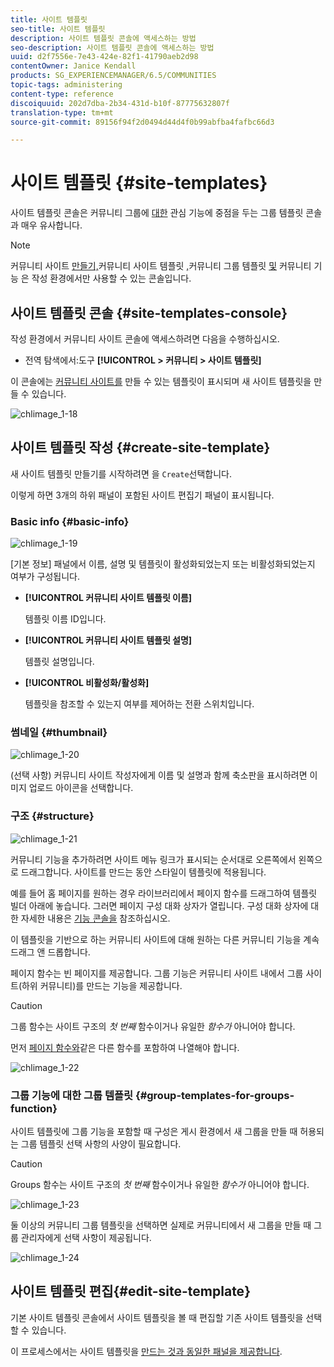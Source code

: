 ```yaml
---
title: 사이트 템플릿
seo-title: 사이트 템플릿
description: 사이트 템플릿 콘솔에 액세스하는 방법
seo-description: 사이트 템플릿 콘솔에 액세스하는 방법
uuid: d2f7556e-7e43-424e-82f1-41790aeb2d98
contentOwner: Janice Kendall
products: SG_EXPERIENCEMANAGER/6.5/COMMUNITIES
topic-tags: administering
content-type: reference
discoiquuid: 202d7dba-2b34-431d-b10f-87775632807f
translation-type: tm+mt
source-git-commit: 89156f94f2d0494d44d4f0b99abfba4fafbc66d3

---
```



# 사이트 템플릿 {#site-templates}

사이트 템플릿 콘솔은 커뮤니티 그룹에 [대한](tools-groups.md) 관심 기능에 중점을 두는 그룹 템플릿 콘솔과 매우 유사합니다.

>[!NOTE]
>
>커뮤니티 사이트 [만들기,](sites-console.md)커뮤니티 사이트 템플릿 [,](sites.md)커뮤니티 그룹 템플릿 [및](tools-groups.md) 커뮤니티 기능 [](functions.md) 은 작성 환경에서만 사용할 수 있는 콘솔입니다.


## 사이트 템플릿 콘솔 {#site-templates-console}

작성 환경에서 커뮤니티 사이트 콘솔에 액세스하려면 다음을 수행하십시오.

* 전역 탐색에서:도구 **[!UICONTROL > 커뮤니티 > 사이트 템플릿]**

이 콘솔에는 [커뮤니티 사이트를](sites-console.md) 만들 수 있는 템플릿이 표시되며 새 사이트 템플릿을 만들 수 있습니다.

![chlimage_1-18](assets/chlimage_1-18.png)

## 사이트 템플릿 작성 {#create-site-template}

새 사이트 템플릿 만들기를 시작하려면 을 `Create`선택합니다.

이렇게 하면 3개의 하위 패널이 포함된 사이트 편집기 패널이 표시됩니다.

### Basic info {#basic-info}

![chlimage_1-19](assets/chlimage_1-19.png)

[기본 정보] 패널에서 이름, 설명 및 템플릿이 활성화되었는지 또는 비활성화되었는지 여부가 구성됩니다.

* **[!UICONTROL 커뮤니티 사이트 템플릿 이름]**

   템플릿 이름 ID입니다.

* **[!UICONTROL 커뮤니티 사이트 템플릿 설명]**

   템플릿 설명입니다.

* **[!UICONTROL 비활성화/활성화]**

   템플릿을 참조할 수 있는지 여부를 제어하는 전환 스위치입니다.

### 썸네일 {#thumbnail}

![chlimage_1-20](assets/chlimage_1-20.png)

(선택 사항) 커뮤니티 사이트 작성자에게 이름 및 설명과 함께 축소판을 표시하려면 이미지 업로드 아이콘을 선택합니다.

### 구조 {#structure}

![chlimage_1-21](assets/chlimage_1-21.png)

커뮤니티 기능을 추가하려면 사이트 메뉴 링크가 표시되는 순서대로 오른쪽에서 왼쪽으로 드래그합니다. 사이트를 만드는 동안 스타일이 템플릿에 적용됩니다.

예를 들어 홈 페이지를 원하는 경우 라이브러리에서 페이지 함수를 드래그하여 템플릿 빌더 아래에 놓습니다. 그러면 페이지 구성 대화 상자가 열립니다. 구성 대화 상자에 대한 자세한 내용은 [기능 콘솔을](functions.md) 참조하십시오.

이 템플릿을 기반으로 하는 커뮤니티 사이트에 대해 원하는 다른 커뮤니티 기능을 계속 드래그 앤 드롭합니다.

페이지 함수는 빈 페이지를 제공합니다. 그룹 기능은 커뮤니티 사이트 내에서 그룹 사이트(하위 커뮤니티)를 만드는 기능을 제공합니다.

>[!CAUTION]
>
>그룹 함수는 사이트 구조의 *첫 번째* 함수이거나 유일한 *함수가* 아니어야 합니다.
>
>먼저 [페이지 함수와](functions.md#page-function)같은 다른 함수를 포함하여 나열해야 합니다.


![chlimage_1-22](assets/chlimage_1-22.png)

### 그룹 기능에 대한 그룹 템플릿 {#group-templates-for-groups-function}

사이트 템플릿에 그룹 기능을 포함할 때 구성은 게시 환경에서 새 그룹을 만들 때 허용되는 그룹 템플릿 선택 사항의 사양이 필요합니다.

>[!CAUTION]
>
>Groups 함수는 사이트 구조의 *첫 번째* 함수이거나 유일한 *함수가* 아니어야 합니다.


![chlimage_1-23](assets/chlimage_1-23.png)

둘 이상의 커뮤니티 그룹 템플릿을 선택하면 실제로 커뮤니티에서 새 그룹을 만들 때 그룹 관리자에게 선택 사항이 제공됩니다.

![chlimage_1-24](assets/chlimage_1-24.png)

## 사이트 템플릿 편집{#edit-site-template}

기본 사이트 템플릿 콘솔에서 [](#site-templates-console)사이트 템플릿을 볼 때 편집할 기존 사이트 템플릿을 선택할 수 있습니다.

이 프로세스에서는 사이트 템플릿을 [만드는 것과 동일한 패널을 제공합니다](#create-site-template).
